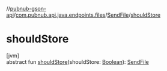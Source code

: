 //[pubnub-gson-api](../../../index.md)/[com.pubnub.api.java.endpoints.files](../index.md)/[SendFile](index.md)/[shouldStore](should-store.md)

# shouldStore

[jvm]\
abstract fun [shouldStore](should-store.md)(shouldStore: [Boolean](https://docs.oracle.com/javase/8/docs/api/java/lang/Boolean.html)): [SendFile](index.md)
